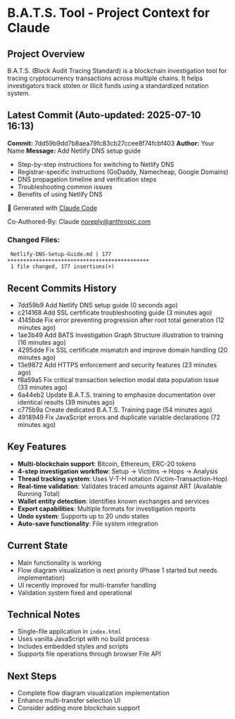# B.A.T.S. Tool - Project Context for Claude

## Project Overview
B.A.T.S. (Block Audit Tracing Standard) is a blockchain investigation tool for tracing cryptocurrency transactions across multiple chains. It helps investigators track stolen or illicit funds using a standardized notation system.

## Latest Commit (Auto-updated: 2025-07-10 16:13)

**Commit:** 7dd59b9dd7b8aea79fc83cb27ccee8f74fcbf403
**Author:** Your Name
**Message:** Add Netlify DNS setup guide

- Step-by-step instructions for switching to Netlify DNS
- Registrar-specific instructions (GoDaddy, Namecheap, Google Domains)
- DNS propagation timeline and verification steps
- Troubleshooting common issues
- Benefits of using Netlify DNS

🤖 Generated with [Claude Code](https://claude.ai/code)

Co-Authored-By: Claude <noreply@anthropic.com>

### Changed Files:
```
 Netlify-DNS-Setup-Guide.md | 177 +++++++++++++++++++++++++++++++++++++++++++++
 1 file changed, 177 insertions(+)
```

## Recent Commits History

- 7dd59b9 Add Netlify DNS setup guide (0 seconds ago)
- c214168 Add SSL certificate troubleshooting guide (3 minutes ago)
- 4145bde Fix error preventing progression after root total generation (12 minutes ago)
- 1ae3b49 Add BATS Investigation Graph Structure illustration to training (16 minutes ago)
- 4295dde Fix SSL certificate mismatch and improve domain handling (20 minutes ago)
- 13e9872 Add HTTPS enforcement and security features (23 minutes ago)
- f8a59a5 Fix critical transaction selection modal data population issue (33 minutes ago)
- 6a44eb2 Update B.A.T.S. training to emphasize documentation over identical results (39 minutes ago)
- c775b9a Create dedicated B.A.T.S. Training page (54 minutes ago)
- 4918949 Fix JavaScript errors and duplicate variable declarations (72 minutes ago)

## Key Features
- **Multi-blockchain support**: Bitcoin, Ethereum, ERC-20 tokens
- **4-step investigation workflow**: Setup → Victims → Hops → Analysis
- **Thread tracking system**: Uses V-T-H notation (Victim-Transaction-Hop)
- **Real-time validation**: Validates traced amounts against ART (Available Running Total)
- **Wallet entity detection**: Identifies known exchanges and services
- **Export capabilities**: Multiple formats for investigation reports
- **Undo system**: Supports up to 20 undo states
- **Auto-save functionality**: File system integration

## Current State
- Main functionality is working
- Flow diagram visualization is next priority (Phase 1 started but needs implementation)
- UI recently improved for multi-transfer handling
- Validation system fixed and operational

## Technical Notes
- Single-file application in `index.html`
- Uses vanilla JavaScript with no build process
- Includes embedded styles and scripts
- Supports file operations through browser File API

## Next Steps
- Complete flow diagram visualization implementation
- Enhance multi-transfer selection UI
- Consider adding more blockchain support
